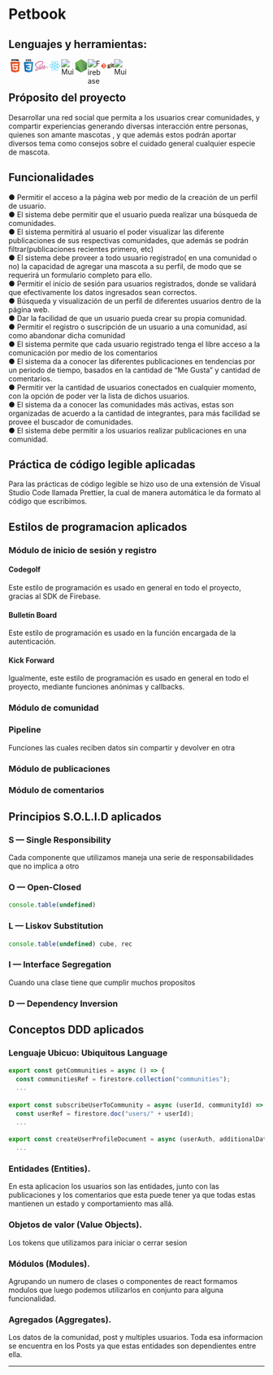 # Petbook

## Lenguajes y herramientas:

[<img align="left" alt="HTML5" width="26px" src="https://raw.githubusercontent.com/github/explore/80688e429a7d4ef2fca1e82350fe8e3517d3494d/topics/html/html.png" />][html5]
[<img align="left" alt="CSS3" width="26px" src="https://raw.githubusercontent.com/github/explore/80688e429a7d4ef2fca1e82350fe8e3517d3494d/topics/css/css.png" />][css3]
[<img align="left" alt="Sass" width="26px" src="https://raw.githubusercontent.com/github/explore/80688e429a7d4ef2fca1e82350fe8e3517d3494d/topics/sass/sass.png" />][sass]
[<img align="left" alt="React" width="26px" src="https://raw.githubusercontent.com/github/explore/80688e429a7d4ef2fca1e82350fe8e3517d3494d/topics/react/react.png" />][react]
[<img align="left" alt="Mui" width="26px" src="https://redux.js.org/img/redux.svg" />][redux]
[<img align="left" alt="Node.js" width="26px" src="https://raw.githubusercontent.com/github/explore/80688e429a7d4ef2fca1e82350fe8e3517d3494d/topics/nodejs/nodejs.png" />][nodejs]
[<img align="left" alt="Firebase" width="26px" src="https://miro.medium.com/max/300/1*R4c8lHBHuH5qyqOtZb3h-w.png" />][firebase]
[<img align="left" alt="Git" width="26px" src="https://raw.githubusercontent.com/github/explore/80688e429a7d4ef2fca1e82350fe8e3517d3494d/topics/git/git.png" />][git]
[<img align="left" alt="Mui" width="26px" src="https://material-ui.com/static/logo_raw.svg" />][mui]
<br />
<br />

## Próposito del proyecto
Desarrollar una red social que permita a los usuarios crear comunidades, y compartir
experiencias generando diversas interacción entre personas, quienes son amante
mascotas , y que además estos podrán aportar diversos tema como consejos sobre el
cuidado general cualquier especie de mascota.
## Funcionalidades
● Permitir el acceso a la página web por medio de la creación de un perfil de usuario.<br />
● El sistema debe permitir que el usuario pueda realizar una búsqueda de comunidades.<br />
● El sistema permitirá al usuario el poder visualizar las diferente publicaciones de sus respectivas
comunidades, que además se podrán filtrar(publicaciones recientes primero, etc)<br />
● El sistema debe proveer a todo usuario registrado( en una comunidad o no) la capacidad de agregar
una mascota a su perfil, de modo que se requerirá un formulario completo para ello.<br />
● Permitir el inicio de sesión para usuarios registrados, donde se validará que efectivamente los datos
ingresados sean correctos.<br />
● Búsqueda y visualización de un perfil de diferentes usuarios dentro de la página web.<br />
● Dar la facilidad de que un usuario pueda crear su propia comunidad.<br />
● Permitir el registro o suscripción de un usuario a una comunidad, así como abandonar dicha comunidad<br />
● El sistema permite que cada usuario registrado tenga el libre acceso a la comunicación por medio de
los comentarios<br />
● El sistema da a conocer las diferentes publicaciones en tendencias por un periodo de tiempo, basados
en la cantidad de “Me Gusta” y cantidad de comentarios.<br />
● Permitir ver la cantidad de usuarios conectados en cualquier momento, con la opción de poder ver la
lista de dichos usuarios.<br />
● El sistema da a conocer las comunidades más activas, estas son organizadas de acuerdo a la cantidad
de integrantes, para más facilidad se provee el buscador de comunidades.<br />
● El sistema debe permitir a los usuarios realizar publicaciones en una comunidad.<br />
## Práctica de código legible aplicadas
Para las prácticas de código legible se hizo uso de una extensión de Visual Studio Code llamada Prettier, la cual de manera automática le da formato al código que escribimos.
## Estilos de programacion aplicados
### Módulo de inicio de sesión y registro
#### Codegolf
Este estilo de programación es usado en general en todo el proyecto, gracias al SDK de Firebase.

#### Bulletin Board
Este estilo de programación es usado en la función encargada de la autenticación.

#### Kick Forward
Igualmente, este estilo de programación es usado en general en todo el proyecto, mediante funciones anónimas y callbacks.

### Módulo de comunidad
### Pipeline
Funciones las cuales reciben datos sin compartir y devolver en otra

### Módulo de publicaciones

### Módulo de comentarios

## Principios S.O.L.I.D aplicados
### S — Single Responsibility
Cada componente que utilizamos maneja una serie de responsabilidades que no implica a otro

### O — Open-Closed
```javascript
console.table(undefined)
```
### L — Liskov Substitution
```javascript
console.table(undefined) cube, rec
```

### I — Interface Segregation
Cuando una clase tiene que cumplir muchos propositos

### D — Dependency Inversion


## Conceptos DDD aplicados
### Lenguaje Ubicuo: Ubiquitous Language
```javascript
export const getCommunities = async () => {
  const communitiesRef = firestore.collection("communities");
  ...
  
export const subscribeUserToCommunity = async (userId, communityId) => {
  const userRef = firestore.doc("users/" + userId);
  ...

export const createUserProfileDocument = async (userAuth, additionalData) => {
  ...
```
### Entidades (Entities).
En esta aplicacion los usuarios son las entidades, junto con las publicaciones y los comentarios que esta puede tener ya que todas estas mantienen un estado y comportamiento mas allá. 

### Objetos de valor (Value Objects).
Los tokens que utilizamos para iniciar o cerrar sesion

### Módulos (Modules).
Agrupando un numero de clases o componentes de react formamos modulos que luego podemos utilizarlos en conjunto para alguna funcionalidad.

### Agregados (Aggregates).
Los datos de la comunidad, post y multiples usuarios. Toda esa informacion se encuentra en los Posts ya que estas entidades son dependientes entre ella.

---
[redux]: https://redux.js.org/
[git]: https://git-scm.com/
[firebase]: https://firebase.google.com/
[nodejs]: https://nodejs.org/en/
[react]: https://reactjs.org/
[javascript]: https://www.javascript.com/
[sass]: https://sass-lang.com/
[css3]: https://developer.mozilla.org/en-US/docs/Archive/CSS3
[html5]: https://developer.mozilla.org/en-US/docs/Web/Guide/HTML/HTML5
[mui]: https://material-ui.com/
